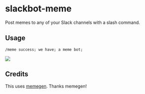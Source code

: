 # slackbot-meme
Post memes to any of your Slack channels with a slash command.

## Usage

`/meme success; we have; a meme bot;`

<img src="http://i.imgur.com/wWU8Odx.png">

## Credits

This uses [memegen](https://github.com/jacebrowning/memegen). Thanks memegen!
